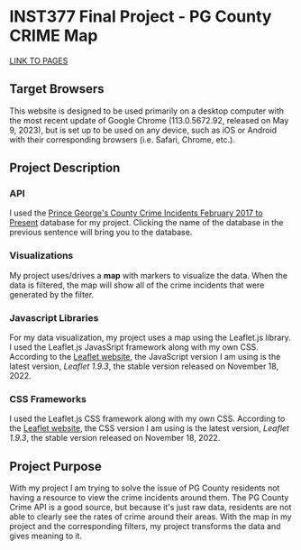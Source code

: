 # INST377 Final Project - PG County CRIME Map

[LINK TO PAGES](https://spiasecki213.github.io/Final-Project-INST377/)

## Target Browsers
This website is designed to be used primarily on a desktop computer with the most recent update of Google Chrome (113.0.5672.92, released on May 9, 2023), but is set up to be used on any device, such as iOS or Android with their corresponding browsers (i.e. Safari, Chrome, etc.).

## Project Description

### API
I used the [Prince George's County Crime Incidents February 2017 to Present](https://data.princegeorgescountymd.gov/Public-Safety/Crime-Incidents-February-2017-to-Present/wb4e-w4nf/data) database for my project. Clicking the name of the database in the previous sentence will bring you to the database.

### Visualizations
My project uses/drives a **map** with markers to visualize the data. When the data is filtered, the map will show all of the crime incidents that were generated by the filter.

### Javascript Libraries
For my data visualization, my project uses a map using the Leaflet.js library. I used the Leaflet.js JavasSript framework along with my own CSS. According to the [Leaflet website](https://leafletjs.com/download.html), the JavaScript version I am using is the latest version, *Leaflet 1.9.3*, the stable version released on November 18, 2022.

### CSS Frameworks
I used the Leaflet.js CSS framework along with my own CSS. According to the [Leaflet website](https://leafletjs.com/download.html), the CSS version I am using is the latest version, *Leaflet 1.9.3*, the stable version released on November 18, 2022.

## Project Purpose
With my project I am trying to solve the issue of PG County residents not having a resource to view the crime incidents around them. The PG County Crime API is a good source, but because it's just raw data, residents are not able to clearly see the rates of crime around their areas. With the map in my project and the corresponding filters, my project transforms the data and gives meaning to it.
